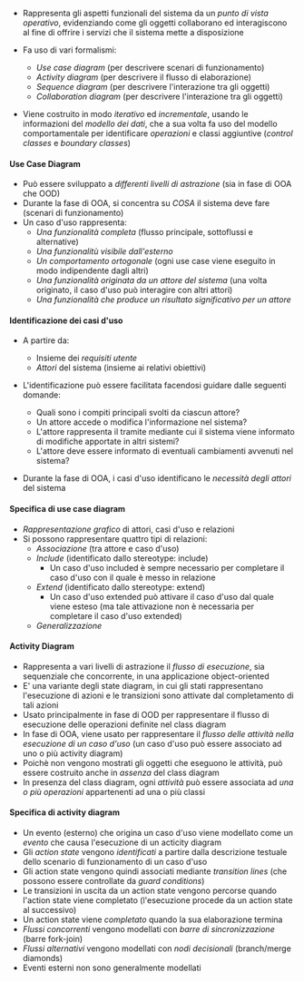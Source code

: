 - Rappresenta gli aspetti funzionali del sistema da un *punto di vista operativo*, evidenziando come gli oggetti collaborano ed interagiscono al fine di offrire i servizi che il sistema mette a disposizione
- Fa uso di vari formalismi:
	- *Use case diagram* (per descrivere scenari di funzionamento)
	- *Activity diagram* (per descrivere il flusso di elaborazione)
	- *Sequence diagram* (per descrivere l'interazione tra gli oggetti)
	- *Collaboration diagram* (per descrivere l'interazione tra gli oggetti)

- Viene costruito in modo *iterativo* ed *incrementale*, usando le informazioni del *modello dei dati*, che a sua volta fa uso del modello comportamentale per identificare *operazioni* e classi aggiuntive (*control classes* e *boundary classes*)


#### Use Case Diagram
- Può essere sviluppato a *differenti livelli di astrazione* (sia in fase di OOA che OOD)
- Durante la fase di OOA, si concentra su *COSA* il sistema deve fare (scenari di funzionamento)
- Un caso d'uso rappresenta:
	- *Una funzionalità completa* (flusso principale, sottoflussi e alternative)
	- *Una funzionalitù visibile dall'esterno*
	- *Un comportamento ortogonale* (ogni use case viene eseguito in modo indipendente dagli altri)
	- *Una funzionalità originata da un attore del sistema* (una volta originato, il caso d'uso può interagire con altri attori)
	- *Una funzionalità che produce un risultato significativo per un attore*


#### Identificazione dei casi d'uso
- A partire da:
	- Insieme dei *requisiti utente*
	- *Attori* del sistema (insieme ai relativi obiettivi)

- L'identificazione può essere facilitata facendosi guidare dalle seguenti domande:
	- Quali sono i compiti principali svolti da ciascun attore?
	- Un attore accede o modifica l'informazione nel sistema?
	- L'attore rappresenta il tramite mediante cui il sistema viene informato di modifiche apportate in altri sistemi?
	- L'attore deve essere informato di eventuali cambiamenti avvenuti nel sistema?

- Durante la fase di OOA, i casi d'uso identificano le *necessità degli attori* del sistema


#### Specifica di use case diagram
- *Rappresentazione grafico* di attori, casi d'uso e relazioni
- Si possono rappresentare quattro tipi di relazioni:
	- *Associazione* (tra attore e caso d'uso)
	- *Include* (identificato dallo stereotype: include)
		- Un caso d'uso included è sempre necessario per completare il caso d'uso con il quale è messo in relazione
	- *Extend* (identificato dallo stereotype: extend)
		- Un caso d'uso extended può attivare il caso d'uso dal quale viene esteso (ma tale attivazione non è necessaria per completare il caso d'uso extended)
	- *Generalizzazione*


#### Activity Diagram
- Rappresenta a vari livelli di astrazione il *flusso di esecuzione*, sia sequenziale che concorrente, in una applicazione object-oriented
- E' una variante degli state diagram, in cui gli stati rappresentano l'esecuzione di azioni e le transizioni sono attivate dal completamento di tali azioni
- Usato principalmente in fase di OOD per rappresentare il flusso di esecuzione delle operazioni definite nel class diagram
- In fase di OOA, viene usato per rappresentare il *flusso delle attività nella esecuzione di un caso d'uso* (un caso d'uso può essere associato ad uno o più activity diagram)
- Poichè non vengono mostrati gli oggetti che eseguono le attività, può essere costruito anche in *assenza* del class diagram
- In presenza del class diagram, ogni *attività* può essere associata ad *una o più operazioni* appartenenti ad una o più classi


#### Specifica di activity diagram
- Un evento (esterno) che origina un caso d'uso viene modellato come un *evento* che causa l'esecuzione di un acticity diagram
- Gli *action state* vengono *identificati* a partire dalla descrizione testuale dello scenario di funzionamento di un caso d'uso
- Gli action state vengono quindi associati mediante *transition lines* (che possono essere controllate da *guard conditions*)
- Le transizioni in uscita da un action state vengono percorse quando l'action state viene completato (l'esecuzione procede da un action state al successivo)
- Un action state viene *completato* quando la sua elaborazione termina
- *Flussi concorrenti* vengono modellati con *barre di sincronizzazione* (barre fork-join)
- *Flussi alternativi* vengono modellati con *nodi decisionali* (branch/merge diamonds)
- Eventi esterni non sono generalmente modellati


